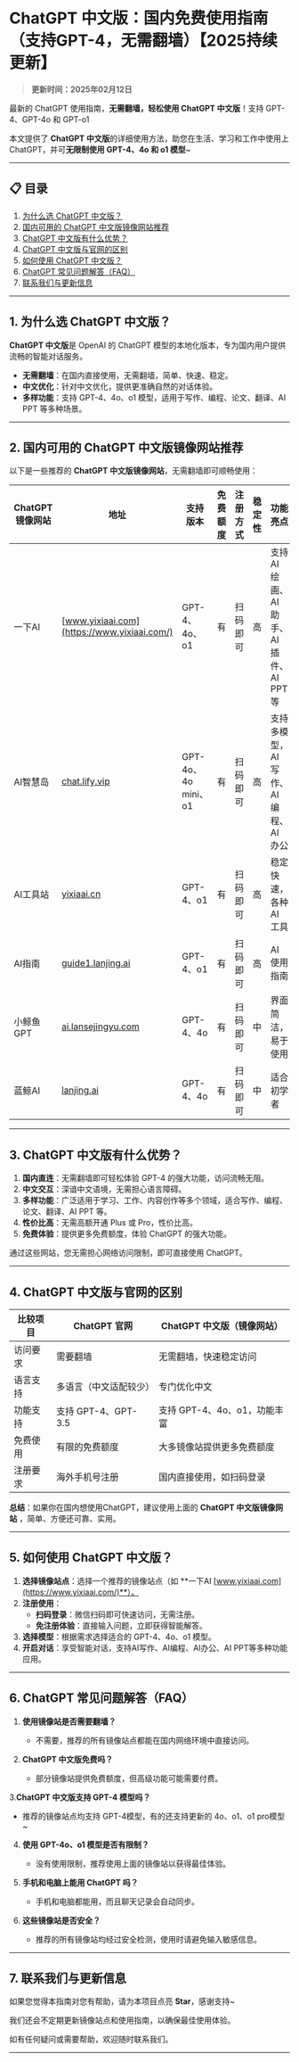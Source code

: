 # ChatGPT 中文版：国内免费使用指南（支持GPT-4，无需翻墙）【2025持续更新】

> **更新时间：2025年02月12日** 

最新的 ChatGPT 使用指南，**无需翻墙，轻松使用 ChatGPT 中文版**！支持 GPT-4、GPT-4o 和 GPT-o1

本文提供了 **ChatGPT 中文版**的详细使用方法，助您在生活、学习和工作中使用上 ChatGPT，并可**无限制使用 GPT-4、4o 和 o1 模型**~

---

## 📋 目录

1. [为什么选 ChatGPT 中文版？](#1-为什么选-chatgpt中文版)
2. [国内可用的 ChatGPT 中文版镜像网站推荐](#2-国内可用的-chatgpt中文版镜像网站推荐)
3. [ChatGPT 中文版有什么优势？](#3-chatgpt-中文版有什么优势)
4. [ChatGPT 中文版与官网的区别](#4-chatgpt-中文版与官网的区别)
5. [如何使用 ChatGPT 中文版？](#5-如何使用-chatgpt-中文版)
6. [ChatGPT 常见问题解答（FAQ）](#6-chatgpt-常见问题解答-faq)
7. [联系我们与更新信息](#7-联系我们与更新信息)

---

## 1. 为什么选 ChatGPT 中文版？

**ChatGPT 中文版**是 OpenAI 的 ChatGPT 模型的本地化版本，专为国内用户提供流畅的智能对话服务。

- **无需翻墙**：在国内直接使用，无需翻墙，简单、快速、稳定。
- **中文优化**：针对中文优化，提供更准确自然的对话体验。
- **多样功能**：支持 GPT-4、4o、o1 模型，适用于写作、编程、论文、翻译、AI PPT 等多种场景。

---

## 2. 国内可用的 ChatGPT 中文版镜像网站推荐

以下是一些推荐的 **ChatGPT 中文版镜像网站**，无需翻墙即可顺畅使用：

| ChatGPT 镜像网站        | 地址                             | 支持版本           | 免费额度 | 注册方式           | 稳定性  | 功能亮点                |
|-------------------------|----------------------------------|--------------------|----------|--------------------|---------|-------------------------|
| 一下AI                  | [www.yixiaai.com](https://www.yixiaai.com/) | GPT-4、4o、o1      | 有       | 扫码即可          | 高      | 支持 AI 绘画、AI 助手、AI 插件、AI PPT 等 |
| AI智慧岛               | [chat.lify.vip](https://chat.lify.vip/)      | GPT-4o、4o mini、o1 | 有       | 扫码即可          | 高      | 支持多模型，AI 写作、AI 编程、AI 办公  |
| AI工具站               | [yixiaai.cn](https://yixiaai.cn/)           | GPT-4、o1           | 有       | 扫码即可          | 高      | 稳定快速，各种 AI 工具  |
| AI指南                 | [guide1.lanjing.ai](https://guide1.lanjing.ai/) | GPT-4、o1           | 有       | 扫码即可          | 高      | AI 使用指南            |
| 小鲸鱼GPT               | [ai.lansejingyu.com](https://ai.lansejingyu.com/) | GPT-4、4o           | 有       | 扫码即可          | 中      | 界面简洁，易于使用      |
| 蓝鲸AI               | [lanjing.ai](https://lanjing.ai/)            | GPT-4、4o           | 有       | 扫码即可          | 中      | 适合初学者            |

---

## 3. ChatGPT 中文版有什么优势？

1. **国内直连**：无需翻墙即可轻松体验 GPT-4 的强大功能，访问流畅无阻。
2. **中文交互**：深谙中文语境，无需担心语言障碍。
3. **多样功能**：广泛适用于学习、工作、内容创作等多个领域，适合写作、编程、论文、翻译、AI PPT 等。
4. **性价比高**：无需高额开通 Plus 或 Pro，性价比高。
5. **免费体验**：提供更多免费额度，体验 ChatGPT 的强大功能。

通过这些网站，您无需担心网络访问限制，即可直接使用 ChatGPT。

---

## 4. ChatGPT 中文版与官网的区别

| 比较项目        | ChatGPT 官网                     | ChatGPT 中文版（镜像网站）         |
|-----------------|---------------------------------|-----------------------------------|
| 访问要求        | 需要翻墙                         | 无需翻墙，快速稳定访问            |
| 语言支持        | 多语言（中文适配较少）           | 专门优化中文                      |
| 功能支持        | 支持 GPT-4、GPT-3.5              | 支持 GPT-4、4o、o1，功能丰富      |
| 免费使用        | 有限的免费额度                  | 大多镜像站提供更多免费额度        |
| 注册要求        | 海外手机号注册                  | 国内直接使用，如扫码登录          |

**总结**：如果你在国内想使用ChatGPT，建议使用上面的 **ChatGPT 中文版镜像网站** ，简单、方便还可靠、实用。

---

## 5. 如何使用 ChatGPT 中文版？

1. **选择镜像站点**：选择一个推荐的镜像站点（如 **一下AI [www.yixiaai.com](https://www.yixiaai.com/)**）。
2. **注册使用**：
   - **扫码登录**：微信扫码即可快速访问，无需注册。
   - **免注册体验**：直接输入问题，立即获得智能解答。
3. **选择模型**：根据需求选择适合的 GPT-4、4o、o1 模型。
4. **开启对话**：享受智能对话，支持AI写作、AI编程、AI办公、AI PPT等多种功能应用。

---

## 6. ChatGPT 常见问题解答（FAQ）

1. **使用镜像站是否需要翻墙？**
   - 不需要，推荐的所有镜像站点都能在国内网络环境中直接访问。

2. **ChatGPT 中文版免费吗？**
   - 部分镜像站提供免费额度，但高级功能可能需要付费。

3.**ChatGPT 中文版支持 GPT-4 模型吗？**
   - 推荐的镜像站点均支持 GPT-4模型，有的还支持更新的 4o、o1、o1 pro模型~
 
4. **使用 GPT-4o、o1 模型是否有限制？**
   - 没有使用限制，推荐使用上面的镜像站以获得最佳体验。

5. **手机和电脑上能用 ChatGPT 吗？**
   - 手机和电脑都能用，而且聊天记录会自动同步。

6. **这些镜像站是否安全？**
   - 推荐的所有镜像站均经过安全检测，使用时请避免输入敏感信息。

---

## 7. 联系我们与更新信息

如果您觉得本指南对您有帮助，请为本项目点亮 **Star**，感谢支持~

我们还会不定期更新镜像站点和使用指南，以确保最佳使用体验。

如有任何疑问或需要帮助，欢迎随时联系我们。

---
